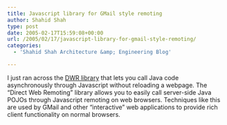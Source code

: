 ```yaml
---
title: Javascript library for GMail style remoting
author: Shahid Shah
type: post
date: 2005-02-17T15:59:08+00:00
url: /2005/02/17/javascript-library-for-gmail-style-remoting/
categories:
  - 'Shahid Shah Architecture &amp; Engineering Blog'

---
```

I just ran across the [DWR library][1] that lets you call Java code asynchronously through Javascript without reloading a webpage. The &#8220;Direct Web Remoting&#8221; library allows you to easily call server-side Java POJOs through Javascript remoting on web browsers. Techniques like this are used by GMail and other &#8220;interactive&#8221; web applications to provide rich client functionality on normal browsers.

 [1]: http://eireneh.thorubio.org/dwr/index.html